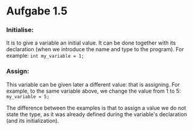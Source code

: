# Aufgabe 1.5

### Initialise:
It is to give a variable an initial value. It can be done together with its declaration (when we introduce the name and type to the program). For example:
`int my_variable = 1;`

### Assign:
This variable can be given later a different value: that is assigning.
For example, to the same variable above, we change the value from 1 to 5:
`my_variable = 5;`

The difference between the examples is that to assign a value we do not state the type, as it was already defined during the variable's declaration (and its initialization).
